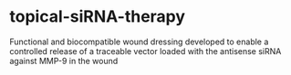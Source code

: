 # topical-siRNA-therapy
Functional and biocompatible wound dressing developed to enable a controlled release of a traceable vector loaded with the antisense siRNA against MMP-9 in the wound
